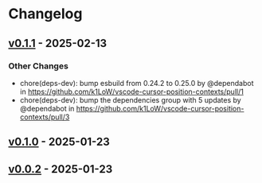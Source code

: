 # Changelog

## [v0.1.1](https://github.com/k1LoW/vscode-cursor-position-contexts/compare/v0.1.0...v0.1.1) - 2025-02-13
### Other Changes
- chore(deps-dev): bump esbuild from 0.24.2 to 0.25.0 by @dependabot in https://github.com/k1LoW/vscode-cursor-position-contexts/pull/1
- chore(deps-dev): bump the dependencies group with 5 updates by @dependabot in https://github.com/k1LoW/vscode-cursor-position-contexts/pull/3

## [v0.1.0](https://github.com/k1LoW/vscode-cursor-position-contexts/compare/v0.0.2...v0.1.0) - 2025-01-23

## [v0.0.2](https://github.com/k1LoW/vscode-cursor-position-contexts/commits/v0.0.2) - 2025-01-23
